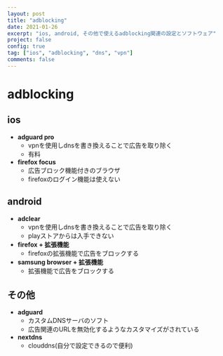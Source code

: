 ```yaml
---
layout: post
title: "adblocking"
date: 2021-01-26
excerpt: "ios, android, その他で使えるadblocking関連の設定とソフトウェア"
project: false
config: true
tag: ["ios", "adblocking", "dns", "vpn"]
comments: false
---
```


# adblocking

## ios
 - **adguard pro**
   - vpnを使用しdnsを書き換えることで広告を取り除く
   - 有料
 - **firefox focus**
   - 広告ブロック機能付きのブラウザ
   - firefoxのログイン機能は使えない

## android
 - **adclear**
   - vpnを使用しdnsを書き換えることで広告を取り除く
   - playストアからは入手できない
 - **firefox + 拡張機能**
   - firefoxの拡張機能で広告をブロックする
 - **samsung browser + 拡張機能**
   - 拡張機能で広告をブロックする

## その他
 - **adguard**
   - カスタムDNSサーバのソフト
   - 広告関連のURLを無効化するようなカスタマイズがされている
 - **nextdns**
   - clouddns(自分で設定できるので便利)
